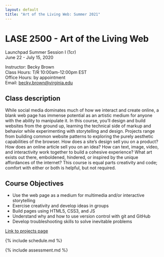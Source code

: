 ```yaml
---
layout: default
title: "Art of the Living Web: Summer 2021"
---
```


# LASE 2500 - Art of the Living Web 
 
Launchpad Summer Session I (1cr)  
June 22 - July 15, 2020

Instructor: Becky Brown  
Class Hours: T/R 10:00am-12:00pm EST  
Office Hours: by appointment  
Email: becky.brown@virginia.edu  

## Class description 
While social media dominates much of how we interact and create online, a blank web page has immense potential as an artistic medium for anyone with the ability to manipulate it. In this course, you’ll design and build websites from the ground up, learning the technical side of markup and behavior while experimenting with storytelling and design. Projects range from building common website patterns to exploring the purely aesthetic capabilities of the browser. How does a site’s design sell you on a product? How does an online article sell you on an idea? How can text, image, video, and interactivity work together to build a cohesive experience? What art exists out there, emboldened, hindered, or inspired by the unique affordances of the internet? This course is equal parts creativity and code; comfort with either or both is helpful, but not required.

## Course Objectives

* Use the web page as a medium for multimedia and/or interactive storytelling
* Exercise creativity and develop ideas in groups
* Build pages using HTML5, CSS3, and JS
* Understand why and how to use version control with git and GitHub
* Develop troubleshooting skills to solve inevitable problems

[Link to projects page](./projects)

{% include schedule.md %}

{% include assessment.md %}

